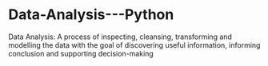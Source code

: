 # Data-Analysis---Python
Data Analysis: A process of inspecting, cleansing, transforming and modelling the data with the goal of discovering useful information, informing conclusion and supporting decision-making

